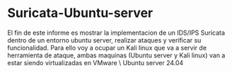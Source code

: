 # Suricata-Ubuntu-server
El fin de este informe es mostrar la implementacion de un IDS/IPS Suricata dentro de un entorno ubuntu server, realizar ataques y verificar su funcionalidad. 
Para ello voy a ocupar un Kali linux que va a servir de herramienta de ataque, ambas maquinas (Ubuntu server y Kali linux) van a estar siendo virtualizadas en VMware
\\ Ubuntu server 24.04
